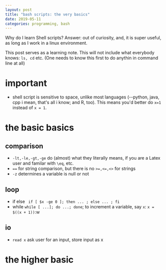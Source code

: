 ```yaml
---
layout: post
title: "bash scripts: the very basics"
date: 2019-05-11
categories: programming, bash
---
```


Why do I learn Shell scripts?
Answer: out of curiosity, and, it is super useful, as long as I work in a linux environment.

This post serves as a learning note.
This will not include what everybody knows: `ls, cd` etc. (One needs to know this first to do anythin in command line at all)

# important
- shell script is sensitive to space, unlike most languages (--python, java, cpp i mean, that's all i know; and R, too). This means you'd better do `x=1` instead of `x = 1`.

# the basic basics
## comparison
- `-lt,-le,-gt,-ge` do (almost) what they literally means, if you are a Latex user and familar with `\eq`, etc.
- `==` for string comparison, but there is no `>=,<=,<>` for strings
- `-z` determines a variable is null or not

## loop
- if else ` if [ $x -ge 0 ]; then ... ; else ... ; fi`
- while ` while [ ...]; do ...; done `; to increment a variable, say `x`: `x = $((x + 1))`:w

## io
- `read x` ask user for an input, store input as x


# the higher basic
